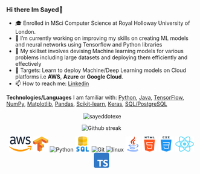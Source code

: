 ### Hi there Im Sayed👋



- 🎓 Enrolled in MSci Computer Science at Royal Holloway University of London.
- 🔭 I’m currently working on improving my skills on creating ML models and neural networks using Tensorflow and Python libraries
- 🌱 My skillset involves devising Machine learning models for various problems including large datasets and deploying them efficiently and effectively
- 🎯 Targets: Learn to deploy Machine/Deep Learning models on Cloud platforms i.e **AWS**, **Azure** or **Google Cloud**.
- 📫 How to reach me: [Linkedin](https://linkedin.com/in/)

**Technologies/Languages** I am familiar with: [Python](https://www.python.org/), [Java](https://www.java.com/en/), [TensorFlow](https://www.tensorflow.org/), [NumPy](https://numpy.org/), [Matplotlib](https://matplotlib.org/), [Pandas](https://pandas.pydata.org/), [Scikit-learn](https://scikit-learn.org/stable/), [Keras](https://keras.io/), [SQL/PostgreSQL](https://www.postgresql.org/)


<div align="center">
<p>&nbsp;<img align="center" src="https://github-readme-stats.vercel.app/api?username=sayeddotexe&show_icons=true&locale=en&theme=github_dark&hide_border=false" alt="sayeddotexe" /></p>
</div>

<div align="center">
<p>
<img src="https://github-readme-stats.vercel.app/api/top-langs/?username=sayeddotexe&theme=github_dark&hide_border=false" alt="Github streak" />
</p>
</div>

<p align="center">
	<img title="AWS" alt="AWS" src="https://github.com/sayeddotexe/sayeddotexe/blob/main/Icons/512px-Amazon_Web_Services_Logo.svg.png" width="60" height="40" />
	<img title="TensorFlow" alt="Tensorflow" src="https://github.com/sayeddotexe/sayeddotexe/blob/main/Icons/Tensorflow_logo.svg.png" width="40" height="40" />
	<img title="Python" alt="Python" src="https://raw.githubusercontent.com/Thomas-George-T/Thomas-George-T/master/assets/python.svg" width="40" height="40" />
	<img title="MySQL" alt="MySQL" src="https://github.com/sayeddotexe/sayeddotexe/blob/main/Icons/sql-server.png" width="40" height="40" />
	<img title="Git" alt="Git" src="https://raw.githubusercontent.com/Thomas-George-T/Thomas-George-T/master/assets/git.svg" width="70" height="40" />
	<img title="linux" alt="linux" src="https://raw.githubusercontent.com/Thomas-George-T/Thomas-George-T/master/assets/linux-tux.svg" width="40" />	
	<img title="Java" alt="Java" src="https://github.com/sayeddotexe/sayeddotexe/blob/main/Icons/java.png" width="40" height="40" />
	<img title="HTML" alt="HTML" src="https://github.com/sayeddotexe/sayeddotexe/blob/main/Icons/html-5.png" width="40" height="40" />
	<img title="CSS" alt="CSS" src="https://github.com/sayeddotexe/sayeddotexe/blob/main/Icons/css.png" width="40" height="40" />
	<img title="CSS" alt="CSS" src="https://github.com/sayeddotexe/sayeddotexe/blob/main/Icons/React-icon.svg.png" width="50" height="40" />
	<img title="CSS" alt="CSS" src="https://github.com/sayeddotexe/sayeddotexe/blob/main/Icons/Typescript_logo_2020.svg.png" width="40" height="40" />
</p>
